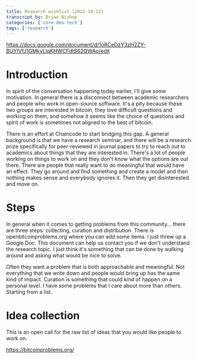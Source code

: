 ```yaml
---
title: Research wishlist (2022-10-12)
transcript_by: Bryan Bishop
categories: ['core-dev-tech']
tags: ['research']
---
```


<https://docs.google.com/document/d/1oRCeDzY3zH2ZY-BUYIVfJ1GMkvLlqKHWCFdtS62QWAo/edit>

# Introduction

In spirit of the conversation happening today earlier, I'll give some motivation. In general there is a disconnect between academic researchers and people who work in open-source software. It's a pity because these two groups are interested in bitcoin, they love difficult questions and working on them, and somehow it seems like the choice of questions and spirit of work is sometimes not aligned to the best of bitcoin.

There is an effort at Chaincode to start bridging this gap. A general background is that we have a research seminar, and there will be a research prize specifically for peer-reviewed in journal papers to try to reach out to academics about things that they are interested in. There's a lot of people working on things to work on and they don't know what the options are out there. There are people that really want to do meaningful that would have an effect. They go around and find something and create a model and then nothing makes sense and everybody ignores it. Then they get disinterested and move on.

# Steps

In general when it comes to getting problems from this community... there are three steps: collecting, curation and distribution. There is openbitcoinproblems.org where you can add some items. I just threw up a Google Doc. This document can help us contact you if we don't understand the research topic. I just think it's something that can be done by walking around and asking what would be nice to solve.

Often they want a problem that is both approachable and meaningful. Not everything that we write down and people would bring up has the same kind of impact. Curation is something that could kind of happen on a personal level. I have some problems that I care about more than others. Starting from a list.

# Idea collection

This is an open call for the raw list of ideas that you would like people to work on.

<https://bitcoinproblems.org/>






